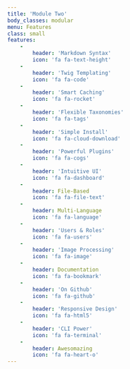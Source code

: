 ```yaml
---
title: 'Module Two'
body_classes: modular
menu: Features
class: small
features:
    -
        header: 'Markdown Syntax'
        icon: 'fa fa-text-height'
    -
        header: 'Twig Templating'
        icon: 'fa fa-code'
    -
        header: 'Smart Caching'
        icon: 'fa fa-rocket'
    -
        header: 'Flexible Taxonomies'
        icon: 'fa fa-tags'
    -
        header: 'Simple Install'
        icon: 'fa fa-cloud-download'
    -
        header: 'Powerful Plugins'
        icon: 'fa fa-cogs'
    -
        header: 'Intuitive UI'
        icon: 'fa fa-dashboard'
    -
        header: File-Based
        icon: 'fa fa-file-text'
    -
        header: Multi-Language
        icon: 'fa fa-language'
    -
        header: 'Users & Roles'
        icon: 'fa fa-users'
    -
        header: 'Image Processing'
        icon: 'fa fa-image'
    -
        header: Documentation
        icon: 'fa fa-bookmark'
    -
        header: 'On Github'
        icon: 'fa fa-github'
    -
        header: 'Responsive Design'
        icon: 'fa fa-html5'
    -
        header: 'CLI Power'
        icon: 'fa fa-terminal'
    -
        header: Awesomazing
        icon: 'fa fa-heart-o'
---
```



